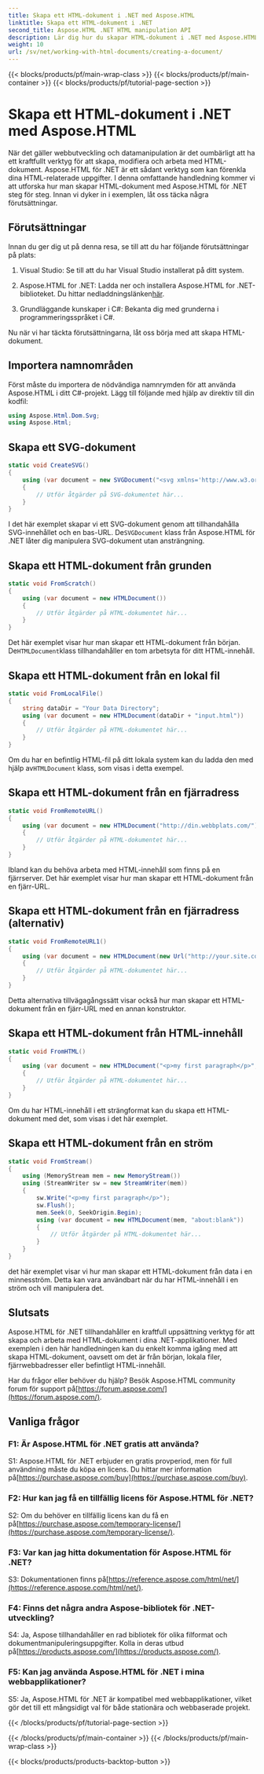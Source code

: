 ```yaml
---
title: Skapa ett HTML-dokument i .NET med Aspose.HTML
linktitle: Skapa ett HTML-dokument i .NET
second_title: Aspose.HTML .NET HTML manipulation API
description: Lär dig hur du skapar HTML-dokument i .NET med Aspose.HTML, från början eller från webbadresser. En omfattande handledning för webbutvecklare.
weight: 10
url: /sv/net/working-with-html-documents/creating-a-document/
---
```


{{< blocks/products/pf/main-wrap-class >}}
{{< blocks/products/pf/main-container >}}
{{< blocks/products/pf/tutorial-page-section >}}

# Skapa ett HTML-dokument i .NET med Aspose.HTML


När det gäller webbutveckling och datamanipulation är det oumbärligt att ha ett kraftfullt verktyg för att skapa, modifiera och arbeta med HTML-dokument. Aspose.HTML för .NET är ett sådant verktyg som kan förenkla dina HTML-relaterade uppgifter. I denna omfattande handledning kommer vi att utforska hur man skapar HTML-dokument med Aspose.HTML för .NET steg för steg. Innan vi dyker in i exemplen, låt oss täcka några förutsättningar.

## Förutsättningar

Innan du ger dig ut på denna resa, se till att du har följande förutsättningar på plats:

1. Visual Studio: Se till att du har Visual Studio installerat på ditt system.

2. Aspose.HTML for .NET: Ladda ner och installera Aspose.HTML for .NET-biblioteket. Du hittar nedladdningslänken[här](https://releases.aspose.com/html/net/).

3. Grundläggande kunskaper i C#: Bekanta dig med grunderna i programmeringsspråket i C#.

Nu när vi har täckta förutsättningarna, låt oss börja med att skapa HTML-dokument.

## Importera namnområden

Först måste du importera de nödvändiga namnrymden för att använda Aspose.HTML i ditt C#-projekt. Lägg till följande med hjälp av direktiv till din kodfil:

```csharp
using Aspose.Html.Dom.Svg;
using Aspose.Html;
```

## Skapa ett SVG-dokument

```csharp
static void CreateSVG()
{
    using (var document = new SVGDocument("<svg xmlns='http://www.w3.org/2000/svg'><circle cx='50' cy='50' r='40'/></svg>", "about:blank"))
    {
        // Utför åtgärder på SVG-dokumentet här...
    }
}
```

 I det här exemplet skapar vi ett SVG-dokument genom att tillhandahålla SVG-innehållet och en bas-URL. De`SVGDocument` klass från Aspose.HTML för .NET låter dig manipulera SVG-dokument utan ansträngning.

## Skapa ett HTML-dokument från grunden

```csharp
static void FromScratch()
{
    using (var document = new HTMLDocument())
    {
        // Utför åtgärder på HTML-dokumentet här...
    }
}
```

 Det här exemplet visar hur man skapar ett HTML-dokument från början. De`HTMLDocument`klass tillhandahåller en tom arbetsyta för ditt HTML-innehåll.

## Skapa ett HTML-dokument från en lokal fil

```csharp
static void FromLocalFile()
{
    string dataDir = "Your Data Directory";
    using (var document = new HTMLDocument(dataDir + "input.html"))
    {
        // Utför åtgärder på HTML-dokumentet här...
    }
}
```

 Om du har en befintlig HTML-fil på ditt lokala system kan du ladda den med hjälp av`HTMLDocument` klass, som visas i detta exempel.

## Skapa ett HTML-dokument från en fjärradress

```csharp
static void FromRemoteURL()
{
    using (var document = new HTMLDocument("http://din.webbplats.com/"))
    {
        // Utför åtgärder på HTML-dokumentet här...
    }
}
```

Ibland kan du behöva arbeta med HTML-innehåll som finns på en fjärrserver. Det här exemplet visar hur man skapar ett HTML-dokument från en fjärr-URL.

## Skapa ett HTML-dokument från en fjärradress (alternativ)

```csharp
static void FromRemoteURL1()
{
    using (var document = new HTMLDocument(new Url("http://your.site.com/")))
    {
        // Utför åtgärder på HTML-dokumentet här...
    }
}
```

Detta alternativa tillvägagångssätt visar också hur man skapar ett HTML-dokument från en fjärr-URL med en annan konstruktor.

## Skapa ett HTML-dokument från HTML-innehåll

```csharp
static void FromHTML()
{
    using (var document = new HTMLDocument("<p>my first paragraph</p>", "."))
    {
        // Utför åtgärder på HTML-dokumentet här...
    }
}
```

Om du har HTML-innehåll i ett strängformat kan du skapa ett HTML-dokument med det, som visas i det här exemplet.

## Skapa ett HTML-dokument från en ström

```csharp
static void FromStream()
{
    using (MemoryStream mem = new MemoryStream())
    using (StreamWriter sw = new StreamWriter(mem))
    {
        sw.Write("<p>my first paragraph</p>");
        sw.Flush();
        mem.Seek(0, SeekOrigin.Begin);
        using (var document = new HTMLDocument(mem, "about:blank"))
        {
            // Utför åtgärder på HTML-dokumentet här...
        }
    }
}
```

det här exemplet visar vi hur man skapar ett HTML-dokument från data i en minnesström. Detta kan vara användbart när du har HTML-innehåll i en ström och vill manipulera det.

## Slutsats

Aspose.HTML för .NET tillhandahåller en kraftfull uppsättning verktyg för att skapa och arbeta med HTML-dokument i dina .NET-applikationer. Med exemplen i den här handledningen kan du enkelt komma igång med att skapa HTML-dokument, oavsett om det är från början, lokala filer, fjärrwebbadresser eller befintligt HTML-innehåll.

 Har du frågor eller behöver du hjälp? Besök Aspose.HTML community forum för support på[https://forum.aspose.com/](https://forum.aspose.com/).

## Vanliga frågor

### F1: Är Aspose.HTML för .NET gratis att använda?
 S1: Aspose.HTML för .NET erbjuder en gratis provperiod, men för full användning måste du köpa en licens. Du hittar mer information på[https://purchase.aspose.com/buy](https://purchase.aspose.com/buy).

### F2: Hur kan jag få en tillfällig licens för Aspose.HTML för .NET?
 S2: Om du behöver en tillfällig licens kan du få en på[https://purchase.aspose.com/temporary-license/](https://purchase.aspose.com/temporary-license/).

### F3: Var kan jag hitta dokumentation för Aspose.HTML för .NET?
S3: Dokumentationen finns på[https://reference.aspose.com/html/net/](https://reference.aspose.com/html/net/).

### F4: Finns det några andra Aspose-bibliotek för .NET-utveckling?
 S4: Ja, Aspose tillhandahåller en rad bibliotek för olika filformat och dokumentmanipuleringsuppgifter. Kolla in deras utbud på[https://products.aspose.com/](https://products.aspose.com/).

### F5: Kan jag använda Aspose.HTML för .NET i mina webbapplikationer?
S5: Ja, Aspose.HTML för .NET är kompatibel med webbapplikationer, vilket gör det till ett mångsidigt val för både stationära och webbaserade projekt.

{{< /blocks/products/pf/tutorial-page-section >}}

{{< /blocks/products/pf/main-container >}}
{{< /blocks/products/pf/main-wrap-class >}}

{{< blocks/products/products-backtop-button >}}
